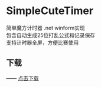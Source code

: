 # SimpleCuteTimer

简单魔方计时器 .net winform实现  
包含自动生成25位打乱公式和记录保存  
支持计时器全屏，方便比赛使用  


## 下载

—— [点击下载](https://github.com/homchou/SimpleCuteTimer/blob/master/bin/Debug/SimpleCuteTimer.exe?raw=true)
